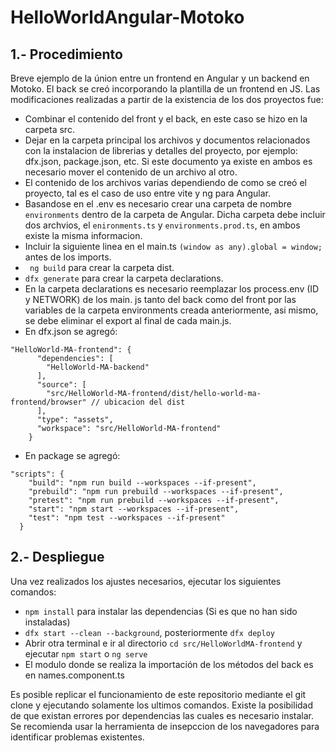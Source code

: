 # HelloWorldAngular-Motoko

## 1.- Procedimiento
Breve ejemplo de la únion entre un frontend en Angular y un backend en Motoko. El back se creó incorporando la plantilla de un frontend en JS. Las modificaciones realizadas a partir de la existencia de los dos proyectos fue:
* Combinar el contenido del front y el back, en este caso se hizo en la carpeta src.
* Dejar en la carpeta principal los archivos y documentos relacionados con la instalacion de librerias y detalles del proyecto, por ejemplo: dfx.json, package.json, etc. Si este documento ya existe en ambos es necesario mover el contenido de un archivo al otro.
* El contenido de los archivos varias dependiendo de como se creó el proyecto, tal es el caso de uso entre vite y ng para Angular.
* Basandose en el .env es necesario crear una carpeta de nombre ``environments`` dentro de la carpeta de Angular. Dicha carpeta debe incluir dos archvios, el ``enironments.ts`` y ``environments.prod.ts``, en ambos existe la misma informacion.
* Incluir la siguiente linea en el main.ts ``(window as any).global = window;`` antes de los imports.
* `` ng build`` para crear la carpeta dist.
* `` dfx generate `` para crear la carpeta declarations.
* En la carpeta declarations es necesario reemplazar los process.env (ID y NETWORK) de los main. js tanto del back como del front por las variables de la carpeta environments creada anteriormente, asi mismo, se debe eliminar el export al final de cada main.js.
*  En dfx.json se agregó:
``` 
"HelloWorld-MA-frontend": {
      "dependencies": [
        "HelloWorld-MA-backend"
      ],
      "source": [
        "src/HelloWorld-MA-frontend/dist/hello-world-ma-frontend/browser" // ubicacion del dist
      ],
      "type": "assets",
      "workspace": "src/HelloWorld-MA-frontend"
    }
```
* En package se agregó:
```
"scripts": {
    "build": "npm run build --workspaces --if-present",
    "prebuild": "npm run prebuild --workspaces --if-present",
    "pretest": "npm run prebuild --workspaces --if-present",
    "start": "npm start --workspaces --if-present",
    "test": "npm test --workspaces --if-present"
  }
```

## 2.- Despliegue
Una vez realizados los ajustes necesarios, ejecutar los siguientes comandos:
* `` npm install `` para instalar las dependencias (Si es que no han sido instaladas)
* `` dfx start --clean --background ``, posteriormente `` dfx deploy ``
* Abrir otra terminal e ir al directorio `` cd src/HelloWorldMA-frontend `` y ejecutar `` npm start `` o `` ng serve ``
* El modulo donde se realiza la importación de los métodos del back es en names.component.ts

Es posible replicar el funcionamiento de este repositorio mediante el git clone y ejecutando solamente los ultimos comandos. 
Existe la posibilidad de que existan errores por dependencias las cuales es necesario instalar. 
Se recomienda usar la herramienta de insepccion de los navegadores para identificar problemas existentes.
